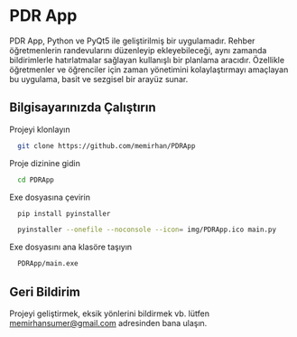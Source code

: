 
# PDR App

PDR App, Python ve PyQt5 ile geliştirilmiş bir uygulamadır. Rehber öğretmenlerin randevularını düzenleyip ekleyebileceği, aynı zamanda bildirimlerle hatırlatmalar sağlayan kullanışlı bir planlama aracıdır. Özellikle öğretmenler ve öğrenciler için zaman yönetimini kolaylaştırmayı amaçlayan bu uygulama, basit ve sezgisel bir arayüz sunar.
## Bilgisayarınızda Çalıştırın

Projeyi klonlayın

```bash
  git clone https://github.com/memirhan/PDRApp
```

Proje dizinine gidin

```bash
  cd PDRApp
```
Exe dosyasına çevirin

```bash
  pip install pyinstaller
```

```bash
  pyinstaller --onefile --noconsole --icon= img/PDRApp.ico main.py
```

Exe dosyasını ana klasöre taşıyın

```bash
  PDRApp/main.exe
```
## Geri Bildirim

Projeyi geliştirmek, eksik yönlerini bildirmek vb. lütfen memirhansumer@gmail.com adresinden bana ulaşın.

  